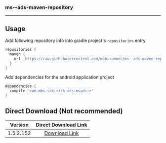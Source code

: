 ### ms--ads-maven-repository

***

## Usage

Add following repository info into gradle project's `repositories` entry

```gradle
repositories {
  maven {
    url 'https://raw.githubusercontent.com/mobisummer/ms--ads-maven-repository/master'
  }
}
```

Add dependencies for the android application project

```gradle
dependencies {
  compile 'com.mbs.sdk.rich.ads:msads:+'
}
```

## Direct Download (Not recommended)

|Version|Direct Download Link|
|:---:|:---:|
|1.5.2.152|[Download Link][msads-1-5]|


[msads-1-5]: https://github.com/mobisummer/ms--ads-maven-repository/raw/master/com/mbs/rich/sdk/ads/msads/1.5.2.152/msads-1.5.2.152.jar
